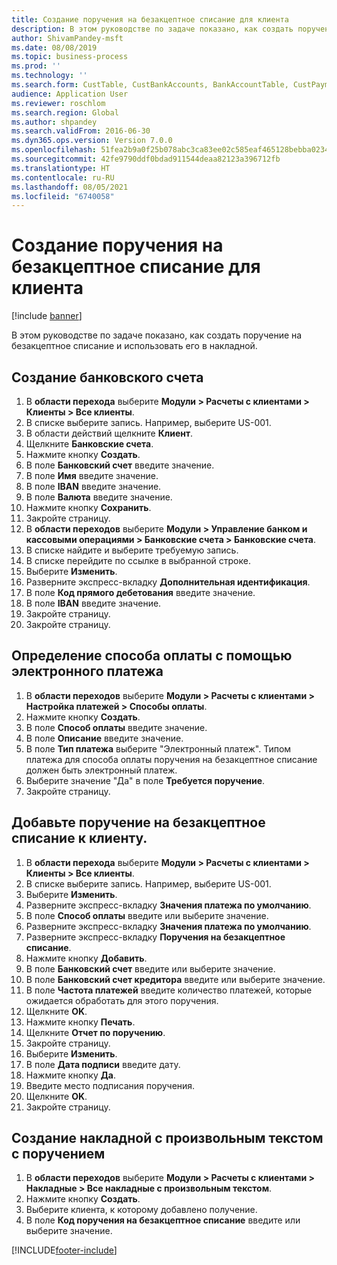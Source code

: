 ```yaml
---
title: Создание поручения на безакцептное списание для клиента
description: В этом руководстве по задаче показано, как создать поручение на безакцептное списание и использовать его в накладной.
author: ShivamPandey-msft
ms.date: 08/08/2019
ms.topic: business-process
ms.prod: ''
ms.technology: ''
ms.search.form: CustTable, CustBankAccounts, BankAccountTable, CustPaymMode, CustDirectDebitMandate, BankAccountTableLookUp, SrsReportViewerForm,  LogisticsAddressCityLookup, CustFreeInvoice, CustTableLookup
audience: Application User
ms.reviewer: roschlom
ms.search.region: Global
ms.author: shpandey
ms.search.validFrom: 2016-06-30
ms.dyn365.ops.version: Version 7.0.0
ms.openlocfilehash: 51fea2b9a0f25b078abc3ca83ee02c585eaf465128bebba0234ffadb030ef42a
ms.sourcegitcommit: 42fe9790ddf0bdad911544deaa82123a396712fb
ms.translationtype: HT
ms.contentlocale: ru-RU
ms.lasthandoff: 08/05/2021
ms.locfileid: "6740058"
---
```

# <a name="create-a-direct-debit-mandate-for-a-customer"></a>Создание поручения на безакцептное списание для клиента

[!include [banner](../../includes/banner.md)]

В этом руководстве по задаче показано, как создать поручение на безакцептное списание и использовать его в накладной.


## <a name="create-a-bank-account"></a>Создание банковского счета
1. В **области перехода** выберите **Модули > Расчеты с клиентами > Клиенты > Все клиенты**.
2. В списке выберите запись. Например, выберите US-001.
3. В области действий щелкните **Клиент**.
4. Щелкните **Банковские счета**.
5. Нажмите кнопку **Создать**.
6. В поле **Банковский счет** введите значение.
7. В поле **Имя** введите значение.
8. В поле **IBAN** введите значение.
9. В поле **Валюта** введите значение.
10. Нажмите кнопку **Сохранить**.
11. Закройте страницу.
12. В **области переходов** выберите **Модули > Управление банком и кассовыми операциями > Банковские счета > Банковские счета**.
13. В списке найдите и выберите требуемую запись.
14. В списке перейдите по ссылке в выбранной строке.
15. Выберите **Изменить**.
16. Разверните экспресс-вкладку **Дополнительная идентификация**.
17. В поле **Код прямого дебетования** введите значение.
18. В поле **IBAN** введите значение.
19. Закройте страницу.
20. Закройте страницу.

## <a name="define-the-electronic-payment-method"></a>Определение способа оплаты с помощью электронного платежа
1. В **области переходов** выберите **Модули > Расчеты с клиентами > Настройка платежей > Способы оплаты**.
2. Нажмите кнопку **Создать**.
3. В поле **Способ оплаты** введите значение.
4. В поле **Описание** введите значение.
5. В поле **Тип платежа** выберите "Электронный платеж". Типом платежа для способа оплаты поручения на безакцептное списание должен быть электронный платеж.
6. Выберите значение "Да" в поле **Требуется поручение**.
7. Закройте страницу.

## <a name="add-a-direct-debit-mandate-to-a-customer"></a>Добавьте поручение на безакцептное списание к клиенту.
1. В **области перехода** выберите **Модули > Расчеты с клиентами > Клиенты > Все клиенты**.
2. В списке выберите запись. Например, выберите US-001.
3. Выберите **Изменить**.
4. Разверните экспресс-вкладку **Значения платежа по умолчанию**.
5. В поле **Способ оплаты** введите или выберите значение.
6. Разверните экспресс-вкладку **Значения платежа по умолчанию**.
7. Разверните экспресс-вкладку **Поручения на безакцептное списание**.
8. Нажмите кнопку **Добавить**.
9. В поле **Банковский счет** введите или выберите значение.
10. В поле **Банковский счет кредитора** введите или выберите значение.
11. В поле **Частота платежей** введите количество платежей, которые ожидается обработать для этого поручения.
12. Щелкните **OK**.
13. Нажмите кнопку **Печать**.
14. Щелкните **Отчет по поручению**.
15. Закройте страницу.
16. Выберите **Изменить**.
17. В поле **Дата подписи** введите дату.
18. Нажмите кнопку **Да**.
19. Введите место подписания поручения.
20. Щелкните **OK**.
21. Закройте страницу.

## <a name="create-a-free-text-invoice-with-mandate"></a>Создание накладной с произвольным текстом с поручением
1. В **области переходов** выберите **Модули > Расчеты с клиентами > Накладные > Все накладные с произвольным текстом**.
2. Нажмите кнопку **Создать**.
3. Выберите клиента, к которому добавлено получение.
4. В поле **Код поручения на безакцептное списание** введите или выберите значение.



[!INCLUDE[footer-include](../../../includes/footer-banner.md)]